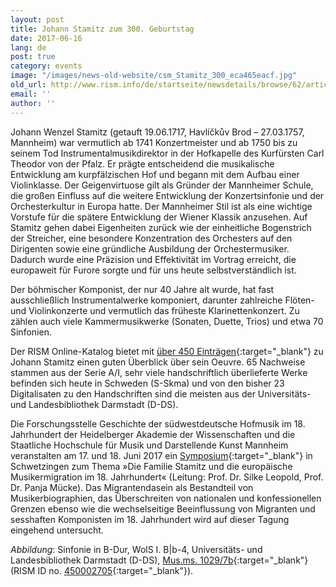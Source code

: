 ```yaml
---
layout: post
title: Johann Stamitz zum 300. Geburtstag
date: 2017-06-16
lang: de
post: true
category: events
image: "/images/news-old-website/csm_Stamitz_300_eca465eacf.jpg"
old_url: http://www.rism.info/de/startseite/newsdetails/browse/62/article/64/johann-stamitz-at-300.html
email: ''
author: ''
---
```


Johann Wenzel Stamitz (getauft 19.06.1717, Havlíčkův Brod – 27.03.1757, Mannheim) war vermutlich ab 1741 Konzertmeister und ab 1750 bis zu seinem Tod Instrumentalmusikdirektor in der Hofkapelle des Kurfürsten Carl Theodor von der Pfalz. Er prägte entscheidend die musikalische Entwicklung am kurpfälzischen Hof und begann mit dem Aufbau einer Violinklasse. Der Geigenvirtuose gilt als Gründer der Mannheimer Schule, die großen Einfluss auf die weitere Entwicklung der Konzertsinfonie und der Orchesterkultur in Europa hatte. Der Mannheimer Stil ist als eine wichtige Vorstufe für die spätere Entwicklung der Wiener Klassik anzusehen. Auf Stamitz gehen dabei Eigenheiten zurück wie der einheitliche Bogenstrich der Streicher, eine besondere Konzentration des Orchesters auf den Dirigenten sowie eine gründliche Ausbildung der Orchestermusiker. Dadurch wurde eine Präzision und Effektivität im Vortrag erreicht, die europaweit für Furore sorgte und für uns heute selbstverständlich ist.

Der böhmischer Komponist, der nur 40 Jahre alt wurde, hat fast ausschließlich Instrumentalwerke komponiert, darunter zahlreiche Flöten- und Violinkonzerte und vermutlich das früheste Klarinettenkonzert. Zu zählen auch viele Kammermusikwerke (Sonaten, Duette, Trios) und etwa 70 Sinfonien.


Der RISM Online-Katalog bietet mit [über 450 Einträgen](https://opac.rism.info/metaopac/search?View=rism&View=rism&q=118752618&Language=en){:target="_blank"} zu Johann Stamitz einen guten Überblick über sein Oeuvre. 65 Nachweise stammen aus der Serie A/I, sehr viele handschriftlich überlieferte Werke befinden sich heute in Schweden (S-Skma) und von den bisher 23 Digitalisaten zu den Handschriften sind die meisten aus der Universitäts- und Landesbibliothek Darmstadt (D-DS).

Die Forschungsstelle Geschichte der südwestdeutsche Hofmusik im 18. Jahrhundert der Heidelberger Akademie der Wissenschaften und die Staatliche Hochschule für Musik und Darstellende Kunst Mannheim veranstalten am 17. und 18. Juni 2017 ein [Symposium](http://www.hof-musik.de/html/veranstaltungen.html){:target="_blank"} in Schwetzingen zum Thema »Die Familie Stamitz und die europäische Musikermigration im 18. Jahrhundert« (Leitung: Prof. Dr. Silke Leopold, Prof. Dr. Panja Mücke). Das Migrantendasein als Bestandteil von Musikerbiographien, das Überschreiten von nationalen und konfessionellen Grenzen ebenso wie die wechselseitige Beeinflussung von Migranten und sesshaften Komponisten im 18. Jahrhundert wird auf dieser Tagung eingehend untersucht.


_Abbildung_: Sinfonie in B-Dur, WolS I. B|b-4, Universitäts- und Landesbibliothek Darmstadt (D-DS), [Mus.ms. 1029/7b](http://tudigit.ulb.tu-darmstadt.de/show/Mus-Ms-1029-07b){:target="_blank"} (RISM ID no. [450002705](https://opac.rism.info/search?id=450002705&Language=en){:target="_blank"}).


